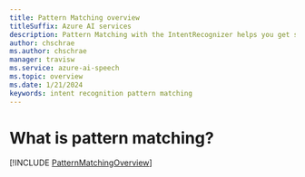 ```yaml
---
title: Pattern Matching overview
titleSuffix: Azure AI services
description: Pattern Matching with the IntentRecognizer helps you get started quickly with offline intent matching.
author: chschrae
ms.author: chschrae
manager: travisw
ms.service: azure-ai-speech
ms.topic: overview
ms.date: 1/21/2024
keywords: intent recognition pattern matching
---
```


# What is pattern matching?

[!INCLUDE [PatternMatchingOverview](includes/pattern-matching-overview.md)]

